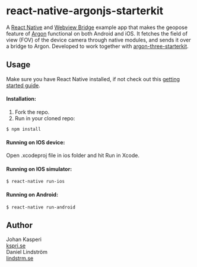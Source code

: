 react-native-argonjs-starterkit
============

A [React Native](https://facebook.github.io/react-native/) and [Webview Bridge](https://github.com/alinz/react-native-webview-bridge) example app that makes the geopose feature of [Argon](http://argonjs.io/) functional on both Android and iOS. It fetches the field of view (FOV) of the device camera through native modules, and sends it over a bridge to Argon. Developed to work together with [argon-three-starterkit](https://github.com/johankasperi/argon-three-starterkit).

Usage
-----
Make sure you have React Native installed, if not check out this [getting started guide](https://facebook.github.io/react-native/docs/getting-started.htm).
#### Installation:
1. Fork the repo.
2. Run in your cloned repo:
```
$ npm install
```

#### Running on IOS device:
Open .xcodeproj file in ios folder and hit Run in Xcode.
#### Running on IOS simulator:
```
$ react-native run-ios
```
#### Running on Android:
```
$ react-native run-android
```

Author
-----
Johan Kasperi<br>
[kspri.se](http://kspri.se)<br>
Daniel Lindström<br>
[lindstrm.se](http://lindstrm.se)<br>
